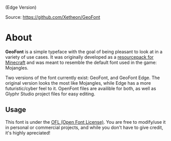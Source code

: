 (Edge Version)

Source: https://github.com/Xetheon/GeoFont

# About

**GeoFont** is a simple typeface with the goal of being pleasant to look at in a variety of use cases. It was originally developed as a [resourcepack for Minecraft](https://github.com/Xetheon/mc-geometric-font) and was meant to resemble the default font used in the game: Mojangles.

Two versions of the font currently exist: GeoFont, and GeoFont Edge. The original version looks the most like Mojangles, while Edge has a more futuristic/cyber feel to it. OpenFont files are availible for both, as well as Glyphr Studio project files for easy editing.

## Usage

This font is under the [OFL (Open Font License)](https://github.com/Xetheon/GeoFont/blob/main/LICENSE). You are free to modify/use it in personal or commercial projects, and while you don't have to give credit, it's highly apreciated!

